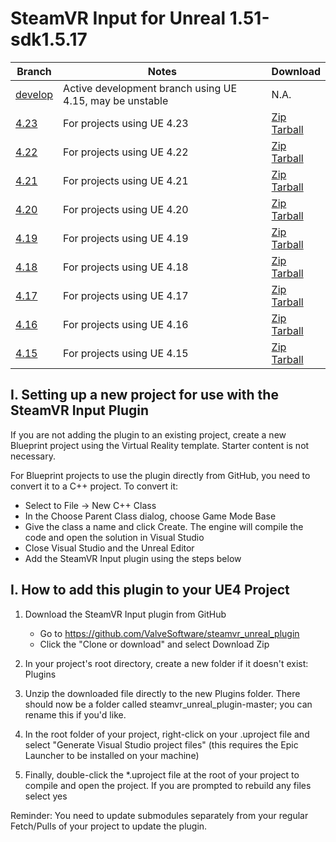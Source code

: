 # SteamVR Input for Unreal 1.51-sdk1.5.17

| Branch | Notes | Download |
| ------------- | ------------- | ------------- |
| [develop](https://github.com/ValveSoftware/steamvr_unreal_plugin) | Active development branch using UE 4.15, may be unstable | N.A. |
| [4.23](https://github.com/ValveSoftware/steamvr_unreal_plugin/tree/4.23) | For projects using UE 4.23 | [Zip](https://github.com/ValveSoftware/steamvr_unreal_plugin/archive/v1.51_4.23.zip) <br> [Tarball](https://github.com/ValveSoftware/steamvr_unreal_plugin/archive/v1.51_4.23.tar.gz) |
| [4.22](https://github.com/ValveSoftware/steamvr_unreal_plugin/tree/4.22) | For projects using UE 4.22 | [Zip](https://github.com/ValveSoftware/steamvr_unreal_plugin/archive/v1.51_4.22.zip) <br> [Tarball](https://github.com/ValveSoftware/steamvr_unreal_plugin/archive/v1.51_4.22.tar.gz) |
| [4.21](https://github.com/ValveSoftware/steamvr_unreal_plugin/tree/4.21) | For projects using UE 4.21 | [Zip](https://github.com/ValveSoftware/steamvr_unreal_plugin/archive/v1.51_4.21.zip) <br> [Tarball](https://github.com/ValveSoftware/steamvr_unreal_plugin/archive/v1.51_4.21.tar.gz) |
| [4.20](https://github.com/ValveSoftware/steamvr_unreal_plugin/tree/4.20) | For projects using UE 4.20 | [Zip](https://github.com/ValveSoftware/steamvr_unreal_plugin/archive/v1.51_4.20.zip) <br> [Tarball](https://github.com/ValveSoftware/steamvr_unreal_plugin/archive/v1.51_4.20.tar.gz) |
| [4.19](https://github.com/ValveSoftware/steamvr_unreal_plugin/tree/4.19) | For projects using UE 4.19 | [Zip](https://github.com/ValveSoftware/steamvr_unreal_plugin/archive/v1.51_4.19.zip) <br> [Tarball](https://github.com/ValveSoftware/steamvr_unreal_plugin/archive/v1.51_4.19.tar.gz) |
| [4.18](https://github.com/ValveSoftware/steamvr_unreal_plugin/tree/4.18) | For projects using UE 4.18 | [Zip](https://github.com/ValveSoftware/steamvr_unreal_plugin/archive/v1.51_4.18.zip) <br> [Tarball](https://github.com/ValveSoftware/steamvr_unreal_plugin/archive/v1.51_4.18.tar.gz) |
| [4.17](https://github.com/ValveSoftware/steamvr_unreal_plugin/tree/4.17) | For projects using UE 4.17 | [Zip](https://github.com/ValveSoftware/steamvr_unreal_plugin/archive/v1.51_4.17.zip) <br> [Tarball](https://github.com/ValveSoftware/steamvr_unreal_plugin/archive/v1.51_4.17.tar.gz) |
| [4.16](https://github.com/ValveSoftware/steamvr_unreal_plugin/tree/4.16) | For projects using UE 4.16 | [Zip](https://github.com/ValveSoftware/steamvr_unreal_plugin/archive/v1.51_4.16.zip) <br> [Tarball](https://github.com/ValveSoftware/steamvr_unreal_plugin/archive/v1.51_4.16.tar.gz) |
| [4.15](https://github.com/ValveSoftware/steamvr_unreal_plugin/tree/4.15) | For projects using UE 4.15 | [Zip](https://github.com/ValveSoftware/steamvr_unreal_plugin/archive/v1.51_4.15.zip) <br> [Tarball](https://github.com/ValveSoftware/steamvr_unreal_plugin/archive/v1.51_4.15.tar.gz) |


## I. Setting up a new project for use with the SteamVR Input Plugin
If you are not adding the plugin to an existing project, create a new Blueprint project using the Virtual Reality template.  Starter content is not necessary.  

For Blueprint projects to use the plugin directly from GitHub, you need to convert it to a C++ project.  To convert it:
* Select to File -> New C++ Class
* In the Choose Parent Class dialog, choose Game Mode Base
* Give the class a name and click Create.  The engine will compile the code and open the solution in Visual Studio
* Close Visual Studio and the Unreal Editor
* Add the SteamVR Input plugin using the steps below


## I. How to add this plugin to your UE4 Project
1. Download the SteamVR Input plugin from GitHub
	* Go to https://github.com/ValveSoftware/steamvr_unreal_plugin
	* Click the "Clone or download" and select Download Zip
	
2. In your project's root directory, create a new folder if it doesn't exist:
Plugins

3. Unzip the downloaded file directly to the new Plugins folder.  There should now be a folder called steamvr_unreal_plugin-master; you can rename this if you'd like.  

5. In the root folder of your project, right-click on your .uproject file and select "Generate Visual Studio project files" (this requires the Epic Launcher to be installed on your machine)

6. Finally, double-click the *.uproject file at the root of your project to compile and open the project.  If you are prompted to rebuild any files select yes

Reminder: You need to update submodules separately from your regular Fetch/Pulls of your project to update the plugin.

